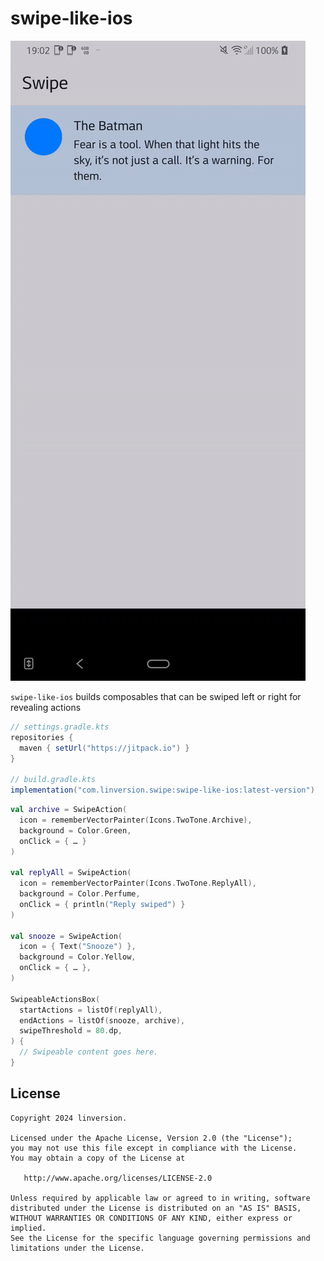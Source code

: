 # swipe-like-ios

![](https://github.com/linversion/swipe-like-ios/blob/trunk/screenshot.gif)

`swipe-like-ios` builds composables that can be swiped left or right for revealing actions

```groovy
// settings.gradle.kts
repositories {
  maven { setUrl("https://jitpack.io") }
}

// build.gradle.kts
implementation("com.linversion.swipe:swipe-like-ios:latest-version")
```

```kotlin
val archive = SwipeAction(
  icon = rememberVectorPainter(Icons.TwoTone.Archive),
  background = Color.Green,
  onClick = { … }
)

val replyAll = SwipeAction(
  icon = rememberVectorPainter(Icons.TwoTone.ReplyAll),
  background = Color.Perfume,
  onClick = { println("Reply swiped") }
)
  
val snooze = SwipeAction(
  icon = { Text("Snooze") },
  background = Color.Yellow,
  onClick = { … },
)

SwipeableActionsBox(
  startActions = listOf(replyAll),
  endActions = listOf(snooze, archive),
  swipeThreshold = 80.dp,
) {
  // Swipeable content goes here.
}
```

## License

```
Copyright 2024 linversion.

Licensed under the Apache License, Version 2.0 (the "License");
you may not use this file except in compliance with the License.
You may obtain a copy of the License at

   http://www.apache.org/licenses/LICENSE-2.0

Unless required by applicable law or agreed to in writing, software
distributed under the License is distributed on an "AS IS" BASIS,
WITHOUT WARRANTIES OR CONDITIONS OF ANY KIND, either express or implied.
See the License for the specific language governing permissions and
limitations under the License.
```
